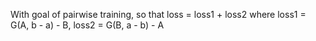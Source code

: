 With goal of pairwise training,
so that loss = loss1 + loss2
where loss1 = G(A, b - a) - B, loss2 = G(B, a - b) - A
